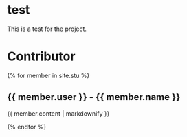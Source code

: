 # test
This is a test for the project.

# Contributor
{% for member in site.stu %}
  <h2>{{ member.user }} - {{ member.name }}</h2>
  <p>{{ member.content | markdownify }}</p>
{% endfor %}
